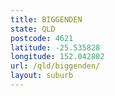 ```yaml
---
title: BIGGENDEN
state: QLD
postcode: 4621
latitude: -25.535828
longitude: 152.042802
url: /qld/biggenden/
layout: suburb
---
```

